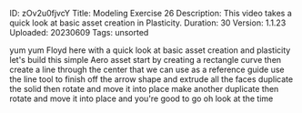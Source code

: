 ID: zOv2u0fjvcY
Title: Modeling Exercise 26
Description: This video takes a quick look at basic asset creation in Plasticity.
Duration: 30
Version: 1.1.23
Uploaded: 20230609
Tags: unsorted

yum yum Floyd here with a quick look at
basic asset creation and plasticity
let's build this simple Aero asset start
by creating a rectangle curve then
create a line through the center that we
can use as a reference guide use the
line tool to finish off the arrow shape
and extrude all the faces
duplicate the solid then rotate and move
it into place
make another duplicate then rotate and
move it into place and you're good to go
oh look at the time
